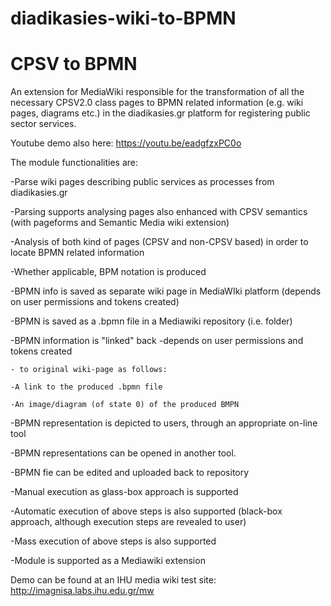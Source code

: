 # diadikasies-wiki-to-BPMN

# CPSV to BPMN

An extension for MediaWiki responsible for the transformation of all the necessary CPSV2.0 class pages 
to BPMN related information (e.g. wiki pages, diagrams etc.) in the diadikasies.gr platform for registering public sector services.

Youtube demo also here: https://youtu.be/eadgfzxPC0o 

The module functionalities are:

-Parse wiki pages describing public services as processes from diadikasies.gr 

-Parsing supports analysing pages also enhanced with CPSV semantics (with pageforms and Semantic Media wiki extension)

-Analysis of both kind of pages (CPSV and non-CPSV based) in order to locate BPMN related information

-Whether applicable, BPM notation is produced

-BPMN info is saved as separate wiki page in MediaWIki platform (depends on user permissions and tokens created)

-BPMN is saved as a .bpmn file in a Mediawiki repository (i.e. folder)

-BPMN information is "linked" back -depends on user permissions and tokens created

	- to original wiki-page as follows:
	
	-A link to the produced .bpmn file
	
	-An image/diagram (of state 0) of the produced BMPN

-BPMN representation is depicted to users, through an appropriate on-line tool

-BPMN representations can be opened in another tool.

-BPMN fie can be edited and uploaded back to repository

-Manual execution as glass-box approach is supported

-Automatic execution of above steps is also supported (black-box approach, although execution steps are revealed to user)

-Mass execution of above steps is also supported

-Module is supported as a Mediawiki extension

Demo can be found at an IHU media wiki test site: http://imagnisa.labs.ihu.edu.gr/mw 


